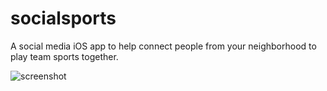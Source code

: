 # socialsports
A social media iOS app to help connect people from your neighborhood to play team sports together. 


![screenshot](https://drive.google.com/file/d/1w4BJOJCpy-VLsou9yHXVFX1w7kuronCD/view?usp=sharing)
